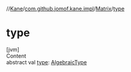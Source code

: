 //[Kane](../../index.md)/[com.github.jomof.kane.impl](../index.md)/[Matrix](index.md)/[type](type.md)



# type  
[jvm]  
Content  
abstract val [type](type.md): [AlgebraicType](../../com.github.jomof.kane.impl.types/-algebraic-type/index.md)  



